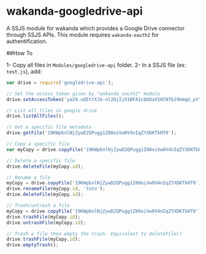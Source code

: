 # wakanda-googledrive-api

A SSJS module for wakanda which provides a Google Drive connector through SSJS APIs.
This module requires `wakanda-oauth2` for authentification.

##How To

1- Copy all files in `Modules/googledrive-api` folder.
2- In a SSJS file (ex: `test.js`), add:

```javascript
var drive = require('googledrive-api');

// Set the access_token given by "wakanda_oauth2" module
drive.setAccessToken('ya29.uQEttXJ6-nl2OjIjO1BFA1cQXOaV5HCNfb29mmqU_ptYPSCtPVHaZnSD9VSonu6ButeH');

// List all files in google drive
drive.listAllFiles();

// Get a specific file metadata 
drive.getFile('19KWpbnlNjZywD2QPugg1Z80oiVw0V4nIqZYXDKTkHT0');

// Copy a specific file
var myCopy = drive.copyFile('19KWpbnlNjZywD2QPugg1Z80oiVw0V4nIqZYXDKTkHT0');

// Delete a specific file
drive.deleteFile(myCopy.id);

// Rename a file
myCopy = drive.copyFile('19KWpbnlNjZywD2QPugg1Z80oiVw0V4nIqZYXDKTkHT0');
drive.renameFile(myCopy.id, 'toto');
drive.deleteFile(myCopy.id);

// Trash/untrash a file
myCopy = drive.copyFile('19KWpbnlNjZywD2QPugg1Z80oiVw0V4nIqZYXDKTkHT0');
drive.trashFile(myCopy.id);
drive.untrashFile(myCopy.id);

// Trash a file then empty the trash. Equivalent to deleteFile()
drive.trashFile(myCopy.id);
drive.emptyTrash();
```
